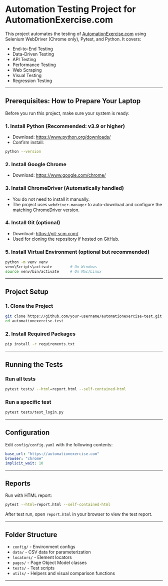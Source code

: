 # Automation Testing Project for AutomationExercise.com

This project automates the testing of [AutomationExercise.com](https://automationexercise.com) using Selenium WebDriver (Chrome only), Pytest, and Python. It covers:

- End-to-End Testing
- Data-Driven Testing
- API Testing
- Performance Testing
- Web Scraping
- Visual Testing
- Regression Testing

---

## Prerequisites: How to Prepare Your Laptop

Before you run this project, make sure your system is ready:

### 1. Install Python (Recommended: v3.9 or higher)
- Download: https://www.python.org/downloads/
- Confirm install:
```bash
python --version
```

### 2. Install Google Chrome
- Download: https://www.google.com/chrome/

### 3. Install ChromeDriver (Automatically handled)
- You do not need to install it manually.
- The project uses `webdriver-manager` to auto-download and configure the matching ChromeDriver version.

### 4. Install Git (optional)
- Download: https://git-scm.com/
- Used for cloning the repository if hosted on GitHub.

### 5. Install Virtual Environment (optional but recommended)
```bash
python -m venv venv
venv\Scripts\activate        # On Windows
source venv/bin/activate     # On Mac/Linux
```

---

## Project Setup

### 1. Clone the Project
```bash
git clone https://github.com/your-username/automationexercise-test.git
cd automationexercise-test
```

### 2. Install Required Packages
```bash
pip install -r requirements.txt
```

---

## Running the Tests

### Run all tests
```bash
pytest tests/ --html=report.html --self-contained-html
```

### Run a specific test
```bash
pytest tests/test_login.py
```

---

## Configuration
Edit `config/config.yaml` with the following contents:
```yaml
base_url: "https://automationexercise.com"
browser: "chrome"
implicit_wait: 10
```

---

## Reports

Run with HTML report:
```bash
pytest --html=report.html --self-contained-html
```

After test run, open `report.html` in your browser to view the test report.

---

## Folder Structure

- `config/` - Environment configs
- `data/` - CSV data for parameterization
- `locators/` - Element locators
- `pages/` - Page Object Model classes
- `tests/` - Test scripts
- `utils/` - Helpers and visual comparison functions

---
